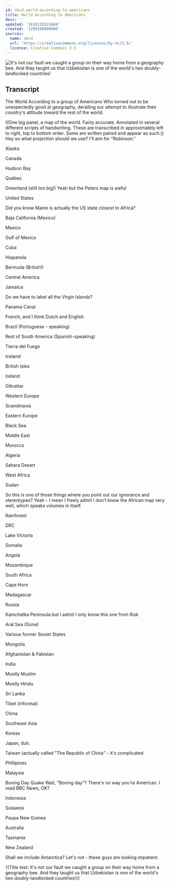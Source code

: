 ```yaml
---
id: xkcd.world-according-to-americans
title: World According to Americans
desc: ''
updated: '1616125521668'
created: '1295596800000'
sources:
  name: xkcd
  url: 'https://creativecommons.org/licenses/by-nc/2.5/'
  license: Creative Commons 2.5
---
```

![It's not our fault we caught a group on their way home from a geography bee. And they taught us that Uzbekistan is one of the world's two doubly-landlocked countries!](https://imgs.xkcd.com/comics/world_according_to_americans.png)

## Transcript
The World
According to a group of
Americans
Who turned out to be unexpectedly good at geography, derailing our attempt to illustrate their country's attitude toward the rest of the world.

((One big panel, a map of the world.  Fairly accurate.  Annotated in several different scripts of handwriting.  These are transcribed in approximately left to right, top to bottom order.  Some are written paired and appear as such.))
 Hey so what projection should we use?
 I'll aim for "Robinson."

Alaska

Canada

Hudson Bay

Québec

Greenland (still too big!)
 Yeah but the Peters map is awful

United States

 Did you know Maine is actually the US state closest to Africa?

Baja California (Mexico)

Mexico

Gulf of Mexico

Cuba

Hispanola

Bermuda (British!)

Central America

Jamaica

 Do we have to label all the Virgin Islands?

Panama Canal

 French, and I think Dutch and English

Brazil (Portuguese - speaking)

 Rest of South America (Spanish-speaking)

Tierra del Fuego


Iceland

British Isles

Ireland

Gibraltar

Western Europe

Scandinavia

Eastern Europe

Black Sea

Middle East


Morocco

Algeria

Sahara Desert

West Africa

Sudan

 So this is one of those things where you point out our ignorance and stereotypes?
 Yeah - I mean I freely admit I don't know the African map very well, which speaks volumes in itself.

Rainforest

DRC

Lake Victoria

Somalia

Angola

Mozambique

South Africa

Cape Horn

Madagascar


Russia

Kamchatka Peninsula but I admit I only know this one from Risk

Aral Sea (Gone)

Various former Soviet States

Mongolia

Afghanistan & Pakistan

India

 Mostly Muslim

 Mostly Hindu

Sri Lanka

Tibet (informal)

China

Southeast Asia

Koreas

Japan, duh.

Taiwan (actually called "The Republic of China" - it's complicated

Phillipines

Malaysia

 Boxing Day Quake
 Wait, "Boxing day"? There's no way you're American.
 I read BBC News, OK?

Indonesia

Sulawesi

Paupa New Guinea

Australia

Tasmania

New Zealand

 Shall we include Antarctica?
 Let's not - these guys are looking impatient.

{{Title text: It's not our fault we caught a group on their way home from a geography bee. And they taught us that Uzbekistan is one of the world's two doubly-landlocked countries!}}
